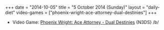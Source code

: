 +++
date = "2014-10-05"
title = "5 October 2014 (Sunday)"
layout = "daily-diet"
video-games = ["phoenix-wright-ace-attorney-dual-destinies"]
+++

<ul>
<li class="entry Video Game">Video Game: <a href="/video-games/phoenix-wright-ace-attorney-dual-destinies">Phoenix Wright: Ace Attorney - Dual Destinies</a> {N3DS} /b/</li>
</ul>